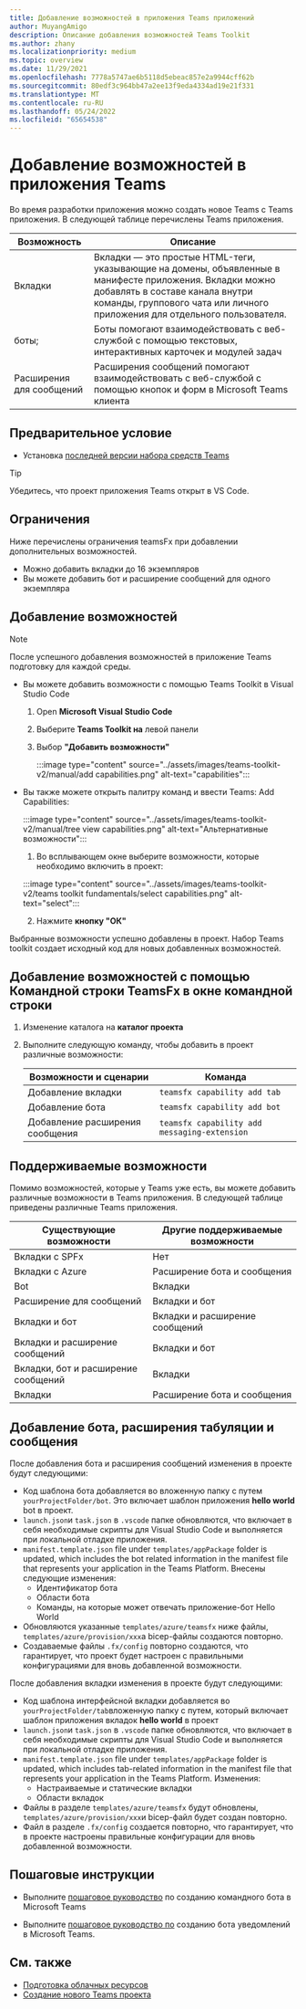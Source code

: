 ```yaml
---
title: Добавление возможностей в приложения Teams приложений
author: MuyangAmigo
description: Описание добавления возможностей Teams Toolkit
ms.author: zhany
ms.localizationpriority: medium
ms.topic: overview
ms.date: 11/29/2021
ms.openlocfilehash: 7778a5747ae6b5118d5ebeac857e2a9944cff62b
ms.sourcegitcommit: 80edf3c964bb47a2ee13f9eda4334ad19e21f331
ms.translationtype: MT
ms.contentlocale: ru-RU
ms.lasthandoff: 05/24/2022
ms.locfileid: "65654538"
---
```

# <a name="add-capabilities-to-your-teams-apps"></a>Добавление возможностей в приложения Teams

Во время разработки приложения можно создать новое Teams с Teams приложения. В следующей таблице перечислены Teams приложения.

|**Возможность**|**Описание**|
|--------|-------------|
| Вкладки |  Вкладки — это простые HTML-теги, указывающие на домены, объявленные в манифесте приложения. Вкладки можно добавлять в составе канала внутри команды, группового чата или личного приложения для отдельного пользователя.|
| боты; |  Боты помогают взаимодействовать с веб-службой с помощью текстовых, интерактивных карточек и модулей задач|
| Расширения для сообщений | Расширения сообщений помогают взаимодействовать с веб-службой с помощью кнопок и форм в Microsoft Teams клиента|

## <a name="prerequisite"></a>Предварительное условие

* Установка [последней версии набора средств Teams](https://marketplace.visualstudio.com/items?itemName=TeamsDevApp.ms-teams-vscode-extension)

> [!TIP]
> Убедитесь, что проект приложения Teams открыт в VS Code.

## <a name="limitations"></a>Ограничения

Ниже перечислены ограничения teamsFx при добавлении дополнительных возможностей.

* Можно добавить вкладки до 16 экземпляров
* Вы можете добавить бот и расширение сообщений для одного экземпляра

## <a name="add-capabilities"></a>Добавление возможностей

> [!Note]
> После успешного добавления возможностей в приложение Teams подготовку для каждой среды.
* Вы можете добавить возможности с помощью Teams Toolkit в Visual Studio Code

    1. Open **Microsoft Visual Studio Code**
    1. Выберите **Teams Toolkit на** левой панели
    1. Выбор **"Добавить возможности"**

        :::image type="content" source="../assets/images/teams-toolkit-v2/manual/add capabilities.png" alt-text="capabilities":::

*   Вы также можете открыть палитру команд и ввести Teams: Add Capabilities:

    :::image type="content" source="../assets/images/teams-toolkit-v2/manual/tree view capabilities.png" alt-text="Альтернативные возможности":::


    1. Во всплывающем окне выберите возможности, которые необходимо включить в проект:

    :::image type="content" source="../assets/images/teams-toolkit-v2/teams toolkit fundamentals/select capabilities.png" alt-text="select":::

    2. Нажмите **кнопку "ОК"**

Выбранные возможности успешно добавлены в проект. Набор Teams toolkit создает исходный код для новых добавленных возможностей.

## <a name="add-capabilities-using-teamsfx-cli-in-command-window"></a>Добавление возможностей с помощью Командной строки TeamsFx в окне командной строки

1. Изменение каталога на **каталог проекта**
1. Выполните следующую команду, чтобы добавить в проект различные возможности:

   |Возможности и сценарии| Команда|
   |-----------------------|----------|
   |Добавление вкладки|`teamsfx capability add tab`|
   |Добавление бота|`teamsfx capability add bot`|
   |Добавление расширения сообщения|`teamsfx capability add messaging-extension`|

## <a name="supported-capabilities"></a>Поддерживаемые возможности

Помимо возможностей, которые у Teams уже есть, вы можете добавить различные возможности в Teams приложения. В следующей таблице приведены различные Teams приложения.

|Существующие возможности|Другие поддерживаемые возможности|
|--------------------|--------------------|
|Вкладки с SPFx|Нет|
|Вкладки с Azure|Расширение бота и сообщения|
|Bot|Вкладки|
|Расширение для сообщений|Вкладки и бот|
|Вкладки и бот|Вкладки и расширение сообщений|
|Вкладки и расширение сообщений|Вкладки и бот|
|Вкладки, бот и расширение сообщений|Вкладки|
|Вкладки |Расширение бота и сообщения|

## <a name="add-bot-tab-and-message-extension"></a>Добавление бота, расширения табуляции и сообщения

После добавления бота и расширения сообщений изменения в проекте будут следующими:

* Код шаблона бота добавляется во вложенную папку с путем `yourProjectFolder/bot`. Это включает шаблон приложения **hello world** bot в проект.
* `launch.json`и `task.json` в `.vscode` папке обновляются, что включает в себя необходимые скрипты для Visual Studio Code и выполняется при локальной отладке приложения.
* `manifest.template.json` file under `templates/appPackage` folder is updated, which includes the bot related information in the manifest file that represents your application in the Teams Platform. Внесены следующие изменения:
  * Идентификатор бота
  * Области бота
  * Команды, на которые может отвечать приложение-бот Hello World
* Обновляются указанные `templates/azure/teamsfx` ниже файлы, `templates/azure/provision/xxx`а bicep-файлы создаются повторно.
* Создаваемые файлы `.fx/config` повторно создаются, что гарантирует, что проект будет настроен с правильными конфигурациями для вновь добавленной возможности.

После добавления вкладки изменения в проекте будут следующими:

* Код шаблона интерфейсной вкладки добавляется во `yourProjectFolder/tab`вложенную папку с путем, который включает шаблон приложения вкладок **hello world** в проект
* `launch.json`и `task.json` в `.vscode` папке обновляются, что включает в себя необходимые скрипты для Visual Studio Code и выполняется при локальной отладке приложения.
* `manifest.template.json` file under `templates/appPackage` folder is updated, which includes tab-related information in the manifest file that represents your application in the Teams Platform. Изменения:
  * Настраиваемые и статические вкладки
  * Области вкладок
* Файлы в разделе `templates/azure/teamsfx` будут обновлены, `templates/azure/provision/xxx`и bicep-файл будет создан повторно.
* Файл в разделе `.fx/config` создается повторно, что гарантирует, что в проекте настроены правильные конфигурации для вновь добавленной возможности.

## <a name="step-by-step-guide"></a>Пошаговые инструкции

* Выполните [пошаговое руководство](../sbs-gs-commandbot.yml) по созданию командного бота в Microsoft Teams

* Выполните [пошаговое руководство по](../sbs-gs-notificationbot.yml) созданию бота уведомлений в Microsoft Teams.

## <a name="see-also"></a>См. также

* [Подготовка облачных ресурсов](provision.md)
* [Создание нового Teams проекта](create-new-project.md)
